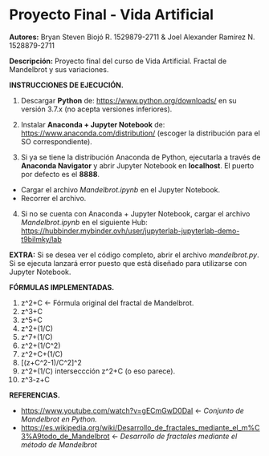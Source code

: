 # Proyecto Final - Vida Artificial

**Autores:** Bryan Steven Biojó R. 1529879-2711 & Joel Alexander Ramírez N. 1528879-2711
         
**Descripción:** Proyecto final del curso de Vida Artificial. Fractal de Mandelbrot y sus variaciones.


**INSTRUCCIONES DE EJECUCIÓN.**

1. Descargar **Python** de: https://www.python.org/downloads/ en su versión 3.7.x (no acepta versiones inferiores).

2. Instalar **Anaconda + Jupyter Notebook** de: https://www.anaconda.com/distribution/ (escoger la distribución para el SO correspondiente).

3. Si ya se tiene la distribución Anaconda de Python, ejecutarla a través de **Anaconda Navigator** y abrir Jupyter Notebook en **localhost**. El puerto por defecto es el **8888**.
- Cargar el archivo *Mandelbrot.ipynb* en el Jupyter Notebook.
- Recorrer el archivo.

4. Si no se cuenta con Anaconda + Jupyter Notebook, cargar el archivo *Mandelbrot.ipynb* en el siguiente Hub: https://hubbinder.mybinder.ovh/user/jupyterlab-jupyterlab-demo-t9bilmky/lab


**EXTRA:** Si se desea ver el código completo, abrir el archivo *mandelbrot.py*. Si se ejecuta lanzará error puesto que está diseñado para utilizarse con Jupyter Notebook.


**FÓRMULAS IMPLEMENTADAS.**

1) z^2+C <- Fórmula original del fractal de Mandelbrot.
2) z^3+C
3) z^5+C
4) z^2+(1/C)
5) z^7+(1/C)
6) z^2+(1/C^2)
7) z^2+C+(1/C)
8) [(z+C^2-1)/C^2]^2 
9) z^2+(1/C) interseccción z^2+C (o eso parece).
10) z^3-z+C

**REFERENCIAS.**

- https://www.youtube.com/watch?v=gECmGwD0DaI <- *Conjunto de Mandelbrot en Python.*
- https://es.wikipedia.org/wiki/Desarrollo_de_fractales_mediante_el_m%C3%A9todo_de_Mandelbrot <- *Desarrollo de fractales mediante el método de Mandelbrot*

